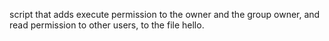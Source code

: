 script that adds execute permission to the owner and the group owner, and read permission to other users, to the file hello.
 
